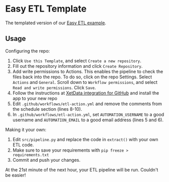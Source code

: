 # Easy ETL Template
The templated version of our [Easy ETL example](https://github.com/xetdata/easy-etl).

## Usage 

Configuring the repo:
1. Click `Use this Template`, and select `Create a new repository`.
2. Fill out the repository information and click `Create Repository`.
3. Add write permissions to Actions. This enables the pipeline to check the files back into the repo. To do so, click on the repo Settings. Select `Actions` and `General`. Scroll down to `Workflow permissions`, and select `Read and write permissions`. Click `Save`.
4. Follow the instructions at [XetData integration for GitHub](https://github.com/apps/xetdata) and install the app to your new repo
5. Edit `.github/workflows/etl-action.yml` and remove the comments from the schedule section (lines 8-10). 
6. In `.github/workflows/etl-action.yml`, set `AUTOMATION_USERNAME` to a good username and `AUTOMATION_EMAIL` to a good email address (lines 5 and 6).

Making it your own:
1. Edit `src/pipeline.py` and replace the code in `extract()` with your own ETL code.
2. Make sure to save your requirements with `pip freeze > requirements.txt`
3. Commit and push your changes.

At the 21st minute of the next hour, your ETL pipeline will be run. Couldn't be easier!

